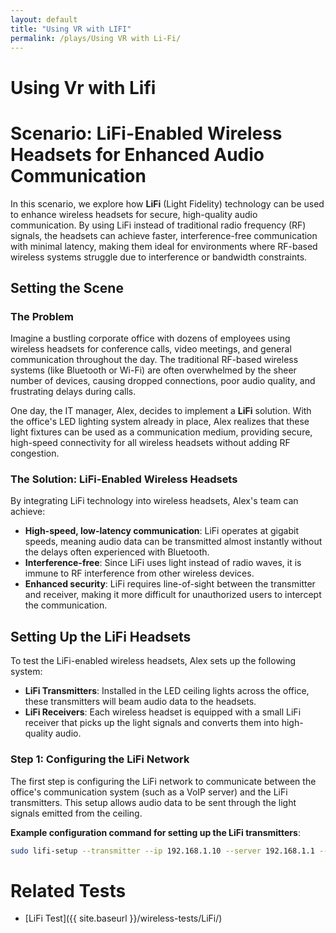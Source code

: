 ```yaml
---
layout: default
title: "Using VR with LIFI"
permalink: /plays/Using VR with Li-Fi/
---
```


# Using Vr with Lifi
# Scenario: LiFi-Enabled Wireless Headsets for Enhanced Audio Communication

In this scenario, we explore how **LiFi** (Light Fidelity) technology can be used to enhance wireless headsets for secure, high-quality audio communication. By using LiFi instead of traditional radio frequency (RF) signals, the headsets can achieve faster, interference-free communication with minimal latency, making them ideal for environments where RF-based wireless systems struggle due to interference or bandwidth constraints.

## Setting the Scene

### The Problem

Imagine a bustling corporate office with dozens of employees using wireless headsets for conference calls, video meetings, and general communication throughout the day. The traditional RF-based wireless systems (like Bluetooth or Wi-Fi) are often overwhelmed by the sheer number of devices, causing dropped connections, poor audio quality, and frustrating delays during calls.

One day, the IT manager, Alex, decides to implement a **LiFi** solution. With the office's LED lighting system already in place, Alex realizes that these light fixtures can be used as a communication medium, providing secure, high-speed connectivity for all wireless headsets without adding RF congestion.

### The Solution: LiFi-Enabled Wireless Headsets

By integrating LiFi technology into wireless headsets, Alex's team can achieve:

- **High-speed, low-latency communication**: LiFi operates at gigabit speeds, meaning audio data can be transmitted almost instantly without the delays often experienced with Bluetooth.
- **Interference-free**: Since LiFi uses light instead of radio waves, it is immune to RF interference from other wireless devices.
- **Enhanced security**: LiFi requires line-of-sight between the transmitter and receiver, making it more difficult for unauthorized users to intercept the communication.

## Setting Up the LiFi Headsets

To test the LiFi-enabled wireless headsets, Alex sets up the following system:

- **LiFi Transmitters**: Installed in the LED ceiling lights across the office, these transmitters will beam audio data to the headsets.
- **LiFi Receivers**: Each wireless headset is equipped with a small LiFi receiver that picks up the light signals and converts them into high-quality audio.

### Step 1: Configuring the LiFi Network

The first step is configuring the LiFi network to communicate between the office's communication system (such as a VoIP server) and the LiFi transmitters. This setup allows audio data to be sent through the light signals emitted from the ceiling.

**Example configuration command for setting up the LiFi transmitters**:

```bash
sudo lifi-setup --transmitter --ip 192.168.1.10 --server 192.168.1.1 --port 5060
```

# Related Tests 
- [LiFi Test]({{ site.baseurl }}/wireless-tests/LiFi/)